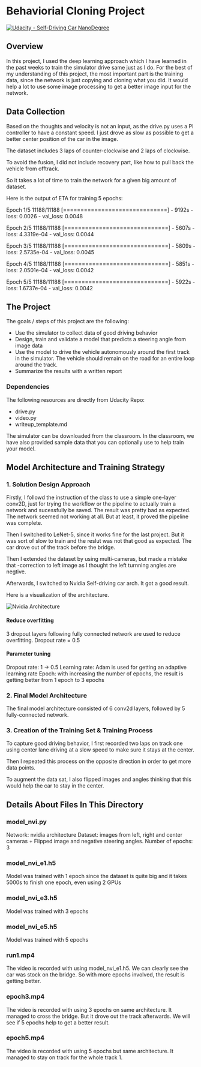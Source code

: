 # Behaviorial Cloning Project

[![Udacity - Self-Driving Car NanoDegree](https://s3.amazonaws.com/udacity-sdc/github/shield-carnd.svg)](http://www.udacity.com/drive)

Overview
---
In this project, I used the deep learning approach which I have learned in the past weeks to train the simulator drive same just as I do.
For the best of my understanding of this project, the most important part is the training data, since the network is just copying and cloning what you did. It would help a lot to use some image processing to get a better image input for the network.

Data Collection
---
Based on the thoughts and velocity is not an input, as the drive.py uses a PI controller to have a constant speed. I just drove as slow as possible to get a better center position of the car in the image.

The dataset includes 3 laps of counter-clockwise and 2 laps of clockwise.

To avoid the fusion, I did not include recovery part, like how to pull back the vehicle from offtrack.

So it takes a lot of time to train the network for a given big amount of dataset.

Here is the output of ETA for training 5 epochs:

Epoch 1/5
11188/11188 [==============================] - 9192s - loss: 0.0026 - val_loss: 0.0048

Epoch 2/5
11188/11188 [==============================] - 5607s - loss: 4.3319e-04 - val_loss: 0.0044

Epoch 3/5
11188/11188 [==============================] - 5809s - loss: 2.5735e-04 - val_loss: 0.0045

Epoch 4/5
11188/11188 [==============================] - 5851s - loss: 2.0501e-04 - val_loss: 0.0042

Epoch 5/5
11188/11188 [==============================] - 5922s - loss: 1.6737e-04 - val_loss: 0.0042


The Project
---
The goals / steps of this project are the following:
* Use the simulator to collect data of good driving behavior 
* Design, train and validate a model that predicts a steering angle from image data
* Use the model to drive the vehicle autonomously around the first track in the simulator. The vehicle should remain on the road for an entire loop around the track.
* Summarize the results with a written report

### Dependencies

The following resources are directly from Udacity Repo:
* drive.py
* video.py
* writeup_template.md

The simulator can be downloaded from the classroom. In the classroom, we have also provided sample data that you can optionally use to help train your model.

## Model Architecture and Training Strategy

### 1. Solution Design Approach

Firstly, I followd the instruction of the class to use a simple one-layer conv2D, just for trying the workflow or the pipeline to actually train a network and sucessfully be saved. The result was pretty bad as expected. The network seemed not working at all.  But at least, it proved the pipeline was complete.

Then I switched to LeNet-5, since it works fine for the last project. But it was sort of slow to train and the reslut was not that good as expected. The car drove out of the track before the bridge.

Then I extended the dataset by using multi-cameras, but made a mistake that -correction to left image as I thought the left turnning angles are negtive.

Afterwards, I switched to Nvidia Self-driving car arch. It got a good result.

Here is a visualization of the architecture.

![Nvidia Architecture](model.png)
#### Reduce overfitting
3 dropout layers following fully connected network are used to reduce overfitting. Dropout rate = 0.5
#### Parameter tuning
Dropout rate: 1 -> 0.5
Learning rate: Adam is used for getting an adaptive learning rate
Epoch: with increasing the number of epochs, the result is getting better from 1 epoch to 3 epochs

### 2. Final Model Architecture

The final model architecture consisted of 6 conv2d layers, followed by 5 fully-connected network.

### 3. Creation of the Training Set & Training Process

To capture good driving behavior, I first recorded two laps on track one using center lane driving at a slow speed to make sure it stays at the center.

Then I repeated this process on the opposite direction in order to get more data points.

To augment the data sat, I also flipped images and angles thinking that this would help the car to stay in the center. 

## Details About Files In This Directory

### model_nvi.py
Network: nvidia architecture
Dataset: images from left, right and center cameras + Flipped image and negative steering angles.
Number of epochs: 3

### model_nvi_e1.h5
Model was trained with 1 epoch since the dataset is quite big and it takes 5000s to finish one epoch, even using 2 GPUs

### model_nvi_e3.h5
Model was trained with 3 epochs

### model_nvi_e5.h5
Model was trained with 5 epochs

### run1.mp4
The video is recorded with using model_nvi_e1.h5. We can clearly see the car was stock on the bridge. So with more epochs involved, the result is getting better.

### epoch3.mp4
The video is recorded with using 3 epochs on same architecture. It managed to cross the bridge. But it drove out the track afterwards. We will see if 5 epochs help to get a better result.

### epoch5.mp4
The video is recorded with using 5 epochs but same architecture. It managed to stay on track for the whole track 1.
